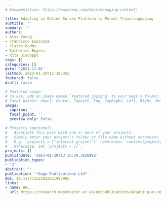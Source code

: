 ```yaml
---
# Documentation: https://wowchemy.com/docs/managing-content/

title: Adapting an Online Survey Platform to Permit Translanguaging
subtitle: ''
summary: ''
authors:
- Alys Young
- Francisco Espinoza
- Claire Dodds
- Katherine Rogers
- Rita Giacoppo
tags: []
categories: []
date: '2021-11-01'
lastmod: 2023-01-29T13:16:35Z
featured: false
draft: false

# Featured image
# To use, add an image named `featured.jpg/png` to your page's folder.
# Focal points: Smart, Center, TopLeft, Top, TopRight, Left, Right, BottomLeft, Bottom, BottomRight.
image:
  caption: ''
  focal_point: ''
  preview_only: false

# Projects (optional).
#   Associate this post with one or more of your projects.
#   Simply enter your project's folder or file name without extension.
#   E.g. `projects = ["internal-project"]` references `content/project/deep-learning/index.md`.
#   Otherwise, set `projects = []`.
projects: []
publishDate: '2023-01-29T13:36:34.381699Z'
publication_types:
- '2'
abstract: ''
publication: '*Sage Publications Ltd*'
doi: 10.1177/1525822X21993966
links:
- name: URL
  url: https://research.manchester.ac.uk/en/publications/adapting-an-online-survey-platform-to-permit-translanguaging
---
```

